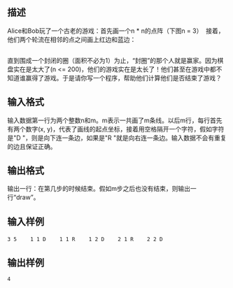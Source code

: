 ## 描述

<p style="vertical-align:baseline;"> Alice和Bob玩了一个古老的游戏：首先画一个n * n的点阵（下图n = 3）  接着，他们两个轮流在相邻的点之间画上红边和蓝边： </p> <p style="vertical-align:baseline;"> <img src="/JudgeOnline/upload/image/20180408/20180408003717_29415.jpg" alt="" /> </p> <p style="vertical-align:baseline;"> <p style="vertical-align:baseline;"> 直到围成一个封闭的圈（面积不必为1）为止，“封圈”的那个人就是赢家。因为棋盘实在是太大了(n <= 200)，他们的游戏实在是太长了！他们甚至在游戏中都不知道谁赢得了游戏。于是请你写一个程序，帮助他们计算他们是否结束了游戏？  </p> </p>

## 输入格式

输入数据第一行为两个整数n和m。m表示一共画了m条线。以后m行，每行首先有两个数字(x, y)，代表了画线的起点坐标，接着用空格隔开一个字符，假如字符是"D "，则是向下连一条边，如果是"R "就是向右连一条边。输入数据不会有重复的边且保证正确。 

## 输出格式

输出一行：在第几步的时候结束。假如m步之后也没有结束，则输出一行“draw”。

## 输入样例

```plaintext
3 5 　　1 1 D 　　1 1 R 　　1 2 D 　　2 1 R 　　2 2 D 
```

## 输出样例

```plaintext
4
```



 



 

